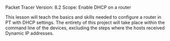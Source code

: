 Packet Tracer Version: 8.2
Scope: Enable DHCP on a router



This lesson will teach the basics and skills needed to configure a router in PT with DHCP settings. The entirety of this project will take place within the command line of the devices, excluding the steps where the hosts received Dynamic IP addresses.
